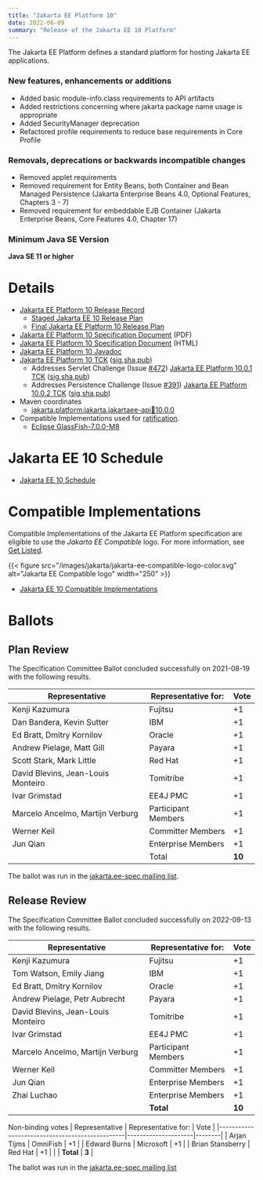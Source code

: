 ```yaml
---
title: "Jakarta EE Platform 10"
date: 2022-06-09
summary: "Release of the Jakarta EE 10 Platform"
---
```

The Jakarta EE Platform defines a standard platform for hosting Jakarta EE applications.

### New features, enhancements or additions
<!-- List here -->
* Added basic module-info.class requirements to API artifacts
* Added restrictions concerning where jakarta package name usage is appropriate
* Added SecurityManager deprecation
* Refactored profile requirements to reduce base requirements in Core Profile

### Removals, deprecations or backwards incompatible changes
<!-- List here -->
* Removed applet requirements
* Removed requirement for Entity Beans, both Container and Bean Managed Persistence (Jakarta
Enterprise Beans 4.0, Optional Features, Chapters 3 - 7)
* Removed requirement for embeddable EJB Container (Jakarta Enterprise Beans, Core Features 4.0,
Chapter 17)

### Minimum Java SE Version
<!-- Specify the minimum required Java SE version for this specification -->
**Java SE 11 or higher**

# Details

* [Jakarta EE Platform 10 Release Record](https://projects.eclipse.org/projects/ee4j.jakartaee-platform/releases/10)
  * [Staged Jakarta EE 10 Release Plan](https://docs.google.com/document/d/1U24VmTzAfXcn3WBnVcolb8vhZO-Pnk_bit0CKh_d2jM/edit#)
  * [Final Jakarta EE Platform 10 Release Plan](https://eclipse-ee4j.github.io/jakartaee-platform/jakartaee10/JakartaEE10ReleasePlan)
* [Jakarta EE Platform 10 Specification Document](./jakarta-platform-spec-10.0.pdf) (PDF)
* [Jakarta EE Platform 10 Specification Document](./jakarta-platform-spec-10.0.html) (HTML)
* [Jakarta EE Platform 10 Javadoc](./apidocs)
* [Jakarta EE Platform 10 TCK](https://download.eclipse.org/jakartaee/platform/10/jakarta-jakartaeetck-10.0.0.zip) ([sig](https://download.eclipse.org/jakartaee/platform/10/jakarta-jakartaeetck-10.0.0.zip.sig),[sha](https://download.eclipse.org/jakartaee/platform/10/jakarta-jakartaeetck-10.0.0.zip.sha256),[pub](https://jakarta.ee/specifications/jakartaee-spec-committee.pub))
   * Addresses Servlet Challenge (Issue [#472](https://github.com/eclipse-ee4j/servlet-api/issues/472))  [Jakarta EE Platform 10.0.1 TCK](https://download.eclipse.org/jakartaee/platform/10/jakarta-jakartaeetck-10.0.1.zip) ([sig](https://download.eclipse.org/jakartaee/platform/10/jakarta-jakartaeetck-10.0.1.zip.sig),[sha](https://download.eclipse.org/jakartaee/platform/10/jakarta-jakartaeetck-10.0.1.zip.sha256),[pub](https://jakarta.ee/specifications/jakartaee-spec-committee.pub))
   * Addresses Persistence Challenge (Issue [#391](https://github.com/jakartaee/persistence/issues/391))  [Jakarta EE Platform 10.0.2 TCK](https://download.eclipse.org/jakartaee/platform/10/jakarta-jakartaeetck-10.0.2.zip) ([sig](https://download.eclipse.org/jakartaee/platform/10/jakarta-jakartaeetck-10.0.2.zip.sig),[sha](https://download.eclipse.org/jakartaee/platform/10/jakarta-jakartaeetck-10.0.2.zip.sha256),[pub](https://jakarta.ee/specifications/jakartaee-spec-committee.pub))
* Maven coordinates
  * [jakarta.platform:jakarta.jakartaee-api:jar:10.0.0](https://search.maven.org/artifact/jakarta.platform/jakarta.jakartaee-api/10.0.0/jar)
* Compatible Implementations used for [ratification](https://www.eclipse.org/projects/efsp/?version=1.2#efsp-ratification).
  * [Eclipse GlassFish-7.0.0-M8](https://download.eclipse.org/ee4j/glassfish/glassfish-7.0.0-M8.zip)

# Jakarta EE 10 Schedule
* [Jakarta EE 10 Schedule](https://eclipse-ee4j.github.io/jakartaee-platform/jakartaee10/JakartaEE10#jakarta-ee-10-schedule)

# Compatible Implementations

Compatible Implementations of the Jakarta EE Platform specification are eligible to use the _Jakarta EE Compatible_ logo. For more information, see [Get Listed](/compatibility/get-listed/).

{{< figure src="/images/jakarta/jakarta-ee-compatible-logo-color.svg" alt="Jakarta EE Compatible logo" width="250" >}}

* [Jakarta EE 10 Compatible Implementations](https://jakarta.ee/compatibility/certification/10/)

# Ballots

## Plan Review

The Specification Committee Ballot concluded successfully on 2021-08-19 with the following results.

| Representative                                 | Representative for: |  Vote  |
|------------------------------------------------|---------------------|--------|
| Kenji Kazumura                                 | Fujitsu             |   +1   |
| Dan Bandera, Kevin Sutter                      | IBM                 |   +1   |
| Ed Bratt, Dmitry Kornilov                      | Oracle              |   +1   |
| Andrew Pielage, Matt Gill                      | Payara              |   +1   |
| Scott Stark, Mark Little                       | Red Hat             |   +1   |
| David Blevins, Jean-Louis Monteiro             | Tomitribe           |   +1   |
| Ivar Grimstad                                  | EE4J PMC            |   +1   |
| Marcelo Ancelmo, Martijn Verburg               | Participant Members |   +1   |
| Werner Keil                                    | Committer Members   |   +1   |
| Jun Qian                                       | Enterprise Members  |   +1   |
|                                                | Total               | **10** |

The ballot was run in the [jakarta.ee-spec mailing list](https://www.eclipse.org/lists/jakarta.ee-spec/msg01927.html).


## Release Review

The Specification Committee Ballot concluded successfully on 2022-09-13 with the following results.

| Representative                                 | Representative for: |  Vote  |
|------------------------------------------------|---------------------|--------|
| Kenji Kazumura                                 | Fujitsu             |   +1   |
| Tom Watson, Emily Jiang                        | IBM                 |   +1   |
| Ed Bratt, Dmitry Kornilov                      | Oracle              |   +1   |
| Andrew Pielage, Petr Aubrecht                  | Payara              |   +1   |
| David Blevins, Jean-Louis Monteiro             | Tomitribe           |   +1   |
| Ivar Grimstad                                  | EE4J PMC            |   +1   |
| Marcelo Ancelmo, Martijn Verburg               | Participant Members |   +1   |
| Werner Keil                                    | Committer Members   |   +1   |
| Jun Qian                                       | Enterprise Members  |   +1   |
| Zhai Luchao                                    | Enterprise Members  |   +1   |
|                                                | **Total**           | **10** |

Non-binding votes
| Representative                                 | Representative for: |  Vote  |
|------------------------------------------------|---------------------|--------|
| Arjan Tijms                                    | OmniFish            |   +1   |
| Edward Burns                                   | Microsoft           |   +1   |
| Brian Stansberry                               | Red Hat             |   +1   |
|                                                | **Total**           | **3**  |

The ballot was run in the [jakarta.ee-spec mailing list](https://www.eclipse.org/lists/jakarta.ee-spec/msg02714.html)
